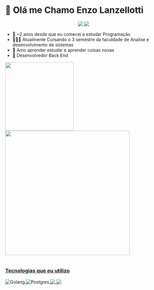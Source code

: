 # 🤗 Olá me Chamo Enzo Lanzellotti

<div align="center">
<a href="https://www.instagram.com/enzo_lanzellotti/" target="_blank"><img src="https://img.shields.io/badge/-Instagram-%23E4405F?style=for-the-badge&logo=instagram&logoColor=white" target="_blank"></a>
  <a href="https://www.linkedin.com/in/enzolanzellotti/" target="_blank"><img src="https://img.shields.io/badge/-LinkedIn-%230077B5?style=for-the-badge&logo=linkedin&logoColor=white" target="_blank"></a> 
</div>

- 🤠 ~2 anos desde que eu comecei a estudar Programação
- 🧑🏼‍💻 Atualmente Cursando o 3 semestre da faculdade de Analise e desenvolvimento de sistemas
- 🤯 Amo aprender estudar e aprender coisas novas
- 🤩 Desenvolvedor Back End

<div>
  <a href="https://github.com/YlanzeY">
  <img height="220em" src="https://github-readme-stats.vercel.app/api?username=YlanzinhoY&show_icons=true&theme=radical&include_all_commits=true&count_private=true"/>
  <img height="400em" src="https://github-readme-stats.vercel.app/api/top-langs/?username=YlanzinhoY&langs_count=6&theme=radical"/>
</div>
<div style="display: inline_block"><br>

<h3>Tecnologias que eu utilizo</h3>
</div>
    <div style="display: inline-block">
        <img align="center" src="https://img.shields.io/badge/Go-00ADD8?style=for-the-badge&logo=go&logoColor=white" alt="Golang">
    </div>
    <div style="display: inline-block">
        <img align="center"         src="https://img.shields.io/badge/PostgreSQL-316192?style=for-the-badge&logo=postgresql&logoColor=white" alt="Postgres"></div>
    <div style="display: inline-block"><img align="center" src="https://img.shields.io/badge/MongoDB-4EA94B?style=for-the-badge&logo=mongodb&logoColor=white"></div>
    <div style="display: inline-block"><img align="center" src="https://img.shields.io/badge/MySQL-005C84?style=for-the-badge&logo=mysql&logoColor=white"></div>
<div> 

